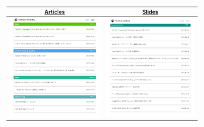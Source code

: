 | **[Articles](https://hmatsu47.github.io/create-readme/)** | **[Slides](https://hmatsu47.github.io/create-readme/?route=slides)** |
|---|---|
| <a href="https://hmatsu47.github.io/create-readme/"><img src="https://github.com/hmatsu47/create-readme/blob/main/docs/articles.png" alt="articles" title="articles" width="392"></a> | <a href="https://hmatsu47.github.io/create-readme/?route=slides"><img src="https://github.com/hmatsu47/create-readme/blob/main/docs/slides.png" alt="slides" title="slides" width="392"></a> |
